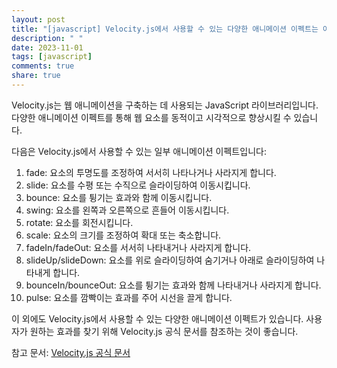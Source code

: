 ```yaml
---
layout: post
title: "[javascript] Velocity.js에서 사용할 수 있는 다양한 애니메이션 이펙트는 어떤 것들이 있나요?"
description: " "
date: 2023-11-01
tags: [javascript]
comments: true
share: true
---
```


Velocity.js는 웹 애니메이션을 구축하는 데 사용되는 JavaScript 라이브러리입니다. 다양한 애니메이션 이펙트를 통해 웹 요소를 동적이고 시각적으로 향상시킬 수 있습니다.

다음은 Velocity.js에서 사용할 수 있는 일부 애니메이션 이펙트입니다:

1. fade: 요소의 투명도를 조정하여 서서히 나타나거나 사라지게 합니다.
2. slide: 요소를 수평 또는 수직으로 슬라이딩하여 이동시킵니다.
3. bounce: 요소를 튕기는 효과와 함께 이동시킵니다.
4. swing: 요소를 왼쪽과 오른쪽으로 흔들어 이동시킵니다.
5. rotate: 요소를 회전시킵니다.
6. scale: 요소의 크기를 조정하여 확대 또는 축소합니다.
7. fadeIn/fadeOut: 요소를 서서히 나타내거나 사라지게 합니다.
8. slideUp/slideDown: 요소를 위로 슬라이딩하여 숨기거나 아래로 슬라이딩하여 나타내게 합니다.
9. bounceIn/bounceOut: 요소를 튕기는 효과와 함께 나타내거나 사라지게 합니다.
10. pulse: 요소를 깜빡이는 효과를 주어 시선을 끌게 합니다.

이 외에도 Velocity.js에서 사용할 수 있는 다양한 애니메이션 이펙트가 있습니다. 사용자가 원하는 효과를 찾기 위해 Velocity.js 공식 문서를 참조하는 것이 좋습니다.

참고 문서: [Velocity.js 공식 문서](https://velocityjs.org/)